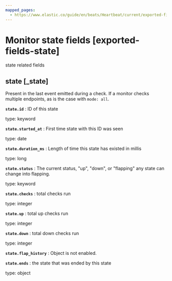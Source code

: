 ```yaml
---
mapped_pages:
  - https://www.elastic.co/guide/en/beats/Heartbeat/current/exported-fields-state.html
---
```


# Monitor state fields [exported-fields-state]

state related fields


## state [_state]

Present in the last event emitted during a check. If a monitor checks multiple endpoints, as is the case with `mode: all`.


**`state.id`**
:   ID of this state

type: keyword


**`state.started_at`**
:   First time state with this ID was seen

type: date


**`state.duration_ms`**
:   Length of time this state has existed in millis

type: long


**`state.status`**
:   The current status, "up", "down", or "flapping" any state can change into flapping.

type: keyword


**`state.checks`**
:   total checks run

type: integer


**`state.up`**
:   total up checks run

type: integer


**`state.down`**
:   total down checks run

type: integer


**`state.flap_history`**
:   Object is not enabled.


**`state.ends`**
:   the state that was ended by this state

type: object


